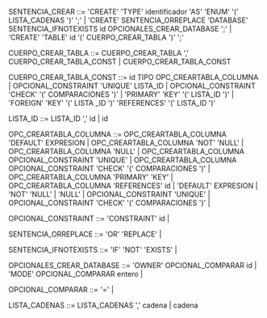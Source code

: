 SENTENCIA_CREAR             ::= 'CREATE' 'TYPE' identificador 'AS' 'ENUM' '(' LISTA_CADENAS ')' ';'
                                | 'CREATE' SENTENCIA_ORREPLACE 'DATABASE' SENTENCIA_IFNOTEXISTS id OPCIONALES_CREAR_DATABASE ';'
                                | 'CREATE' 'TABLE' id '(' CUERPO_CREAR_TABLA ')' ';'

CUERPO_CREAR_TABLA          ::= CUERPO_CREAR_TABLA ',' CUERPO_CREAR_TABLA_CONST
                                | CUERPO_CREAR_TABLA_CONST

CUERPO_CREAR_TABLA_CONST    ::=  id TIPO OPC_CREARTABLA_COLUMNA
                                | OPCIONAL_CONSTRAINT 'UNIQUE' LISTA_ID
                                | OPCIONAL_CONSTRAINT 'CHECK' '(' COMPARACIONES  ')'
                                | 'PRIMARY' 'KEY' '(' LISTA_ID ')' 
                                | 'FOREIGN' 'KEY' '(' LISTA     _ID ')' 'REFERENCES' '(' LISTA_ID ')'

LISTA_ID              ::= LISTA_ID ',' id
                                | id

OPC_CREARTABLA_COLUMNA      ::= OPC_CREARTABLA_COLUMNA 'DEFAULT' EXPRESION
                                | OPC_CREARTABLA_COLUMNA 'NOT' 'NULL' 
                                | OPC_CREARTABLA_COLUMNA 'NULL'
                                | OPC_CREARTABLA_COLUMNA OPCIONAL_CONSTRAINT 'UNIQUE'
                                | OPC_CREARTABLA_COLUMNA OPCIONAL_CONSTRAINT 'CHECK' '(' COMPARACIONES  ')'
                                | OPC_CREARTABLA_COLUMNA 'PRIMARY' 'KEY'
                                | OPC_CREARTABLA_COLUMNA 'REFERENCES' id
                                | 'DEFAULT' EXPRESION
                                | 'NOT' 'NULL' 
                                | 'NULL'
                                | OPCIONAL_CONSTRAINT 'UNIQUE'
                                | OPCIONAL_CONSTRAINT 'CHECK' '(' COMPARACIONES ')'
                                |

OPCIONAL_CONSTRAINT         ::= 'CONSTRAINT' id
                                |

SENTENCIA_ORREPLACE         ::= 'OR' 'REPLACE'
                                |

SENTENCIA_IFNOTEXISTS       ::= 'IF' 'NOT' 'EXISTS'
                                |

OPCIONALES_CREAR_DATABASE   ::= 'OWNER' OPCIONAL_COMPARAR id
                                | 'MODE' OPCIONAL_COMPARAR entero
                                |

OPCIONAL_COMPARAR           ::= '='
                                |

LISTA_CADENAS               ::= LISTA_CADENAS ',' cadena 
                                | cadena